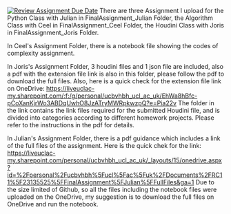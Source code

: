 [![Review Assignment Due Date](https://classroom.github.com/assets/deadline-readme-button-24ddc0f5d75046c5622901739e7c5dd533143b0c8e959d652212380cedb1ea36.svg)](https://classroom.github.com/a/YmApcLfC)
There are three Assignment I upload for the Python Class with Julian in FinalAssignment_Julian Folder, the Algorithm Class with Ceel in FinalAssignment_Ceel Folder, the Houdini Class with Joris in FinalAssignment_Joris Folder.

In Ceel's Assignment Folder, there is a notebook file showing the codes of complexity assignment.

In Joris's Assignment Folder, 3 houdini files and 1 json file are included, also a pdf with the extension file link is also in this folder, please follow the pdf to download the full files. Also, here is a quick check for the extension file link on OneDrive:
https://liveuclac-my.sharepoint.com/:f:/g/personal/ucbvhbh_ucl_ac_uk/EhWa8hBfc-pCoXanKjrWo3ABDqUwhO8JzATryMWRpkwzpQ?e=Pia22v
The folder in the link contains the link files required for the submitted Houdini file, and is divided into categories according to different homework projects. Please refer to the instructions in the pdf for details.

In Julian's Assignment Folder, there is a pdf guidance which includes a link of the full files of the assignment. Here is the quick chek for the link:
https://liveuclac-my.sharepoint.com/personal/ucbvhbh_ucl_ac_uk/_layouts/15/onedrive.aspx?id=%2Fpersonal%2Fucbvhbh%5Fucl%5Fac%5Fuk%2FDocuments%2FRC11%5F23135525%5FFinalAssignment%5FJulian%5FFullFiles&ga=1
Due to the size limited of Github, so all the files including the notebook files were uploaded on the OneDrive, my suggestion is to download the full files on OneDrive and run the notebook.
